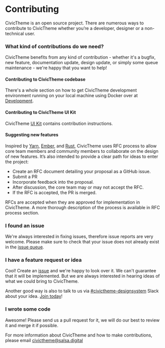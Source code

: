 # Contributing

CivicTheme is an open source project. There are numerous ways to contribute to CivicTheme whether you’re a developer, designer or a non-technical user.

### What kind of contributions do we need?

CivicTheme benefits from any kind of contribution - whether it's a bugfix, new feature, documentation update, design update, or simply some queue maintenance - we're happy that you want to help!

#### Contributing to CivicTheme codebase

There's a whole section on how to get CivicTheme development environment running on your local machine using Docker over at [Development](https://docs.civictheme.io/development/overview).

#### Contributing to CivicTheme UI Kit

CivicTheme [UI Kit](https://www.civictheme.io/figma) contains contribution instructions.

#### Suggesting new features

Inspired by [Yarn](https://github.com/yarnpkg/rfcs), [Ember](https://github.com/emberjs/rfcs), and [Rust](https://github.com/rust-lang/rfcs), CivicTheme uses RFC process to allow core team members and community members to collaborate on the design of new features. It’s also intended to provide a clear path for ideas to enter the project:

* Create an RFC document detailing your proposal as a GitHub issue.
* Submit a PR
* Incorporate feedback into the proposal.
* After discussion, the core team may or may not accept the RFC.
* If the RFC is accepted, the PR is merged.

RFCs are accepted when they are approved for implementation in CivicTheme. A more thorough description of the process is available in RFC process section.

### I found an issue

We're always interested in fixing issues, therefore issue reports are very welcome. Please make sure to check that your issue does not already exist in the [issue queue](https://github.com/salsadigitalauorg/civictheme\_source/issues).

### I have a feature request or idea

Cool! Create an [issue](https://github.com/salsadigitalauorg/civictheme\_source/issues) and we're happy to look over it. We can't guarantee that it will be implemented. But we are always interested in hearing ideas of what we could bring to CivicTheme.

Another good way is also to talk to us via [#civictheme-designsystem](https://drupal.slack.com/archives/C039UV0CQBZ) Slack about your idea. [Join today](https://drupal.slack.com/archives/C039UV0CQBZ)!

### I wrote some code

Awesome! Please send us a pull request for it, we will do our best to review it and merge it if possible.



For more information about CivicTheme and how to make contributions, please email [civictheme@salsa.digital](mailto:civictheme@salsa.digital)
